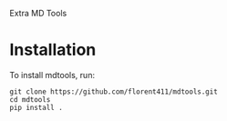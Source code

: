 Extra MD Tools

# Installation

To install mdtools, run:

    git clone https://github.com/florent411/mdtools.git
    cd mdtools
    pip install .
